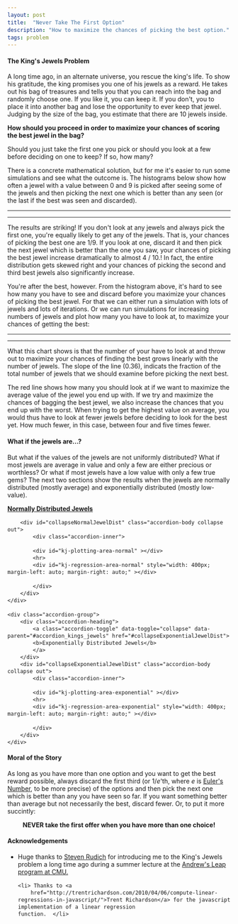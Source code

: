 ```yaml
---
layout: post
title:  "Never Take The First Option"
description: "How to maximize the chances of picking the best option."
tags: problem
---
```

<meta charset="utf-8">
<link rel='stylesheet' href='/css/kings-jewels.css'>

#### The King's Jewels Problem ####
<img itemprop="image" src="/img/itemprop_kings_jewels.png" style='display:none' width="200" height="150" />

A long time ago, in an alternate universe, you rescue the king's
life. To show his gratitude, the king promises you one of his jewels as a
reward. He takes out his bag of treasures and tells you that you can 
reach into the bag and randomly choose one. If you like it,
you can keep it. If you don't, you to place it into another bag and 
lose the opportunity to ever keep that jewel. Judging by the size of the
bag, you estimate that there are 10 jewels inside.

**How should you proceed in order to maximize your chances of scoring the best
jewel in the bag?** 

Should you just take the first one you pick or should you
look at a few before deciding on one to keep? If so, how many?

There is a concrete mathematical solution, but for me it's
easier to run some simulations and see what the outcome is. The histograms
below show how often a jewel with a value between 0 and 9 is picked after
seeing some of the jewels and then picking the next one which is better than
any seen (or the last if the best was seen and discarded).

<hr>
<div id="kj-plotting-area" ></div>
<hr>

The results are striking! If you don't look at any jewels and always pick the
first one, you're equally likely to get any of the jewels. That is, your
chances of picking the best one are 1/9. If you look at one, discard it and
then pick the next jewel which is better than the one you saw, your chances of
picking the best jewel increase dramatically to almost 4 / 10.! In fact, the
entire distribution gets skewed right and your chances of picking the second
and third best jewels also significantly increase.

You're after the best, however. From the histogram above, it's hard to see how
many you have to see and discard before you maximize your chances of picking the
best jewel. For that we can either run a simulation with lots of jewels and lots
of iterations. Or we can run simulations for increasing numbers of jewels and 
plot how many you have to look at, to maximize your chances of getting the best:

<hr>
<div id="kj-regression-area" style="width: 400px; margin-left: auto; margin-right: auto;"></div>
<hr>

What this chart shows is that the number of your have to look at and throw out to
maximize your chances of finding the best grows linearly with the number of
jewels. The slope of the line (0.36), indicats the fraction of the total number
of jewels that we should examine before picking the next best. 

The red line shows how many you should look at if we want to maximize the
average value of the jewel you end up with. If we try and maximize the chances
of bagging the best jewel, we also increase the chances that you end up with the
worst. When trying to get the highest value on average, you would thus have to
look at fewer jewels before deciding to look for the best yet. How much fewer,
in this case, between four and five times fewer.

#### What if the jewels are...? ####

But what if the values of the jewels are not uniformly distributed? What if most
jewels are average in value and only a few are either precious or worthless? Or
what if most jewels have a low value with only a few true gems? The next two sections
show the results when the jewels are normally distributed (mostly average) and
exponentially distributed (mostly low-value). 

<div class="accordion" id="accordion_kings_jewels">
    <div class="accordion-group">
        <div class="accordion-heading">
            <a class="accordion-toggle" data-toggle="collapse" data-parent="#accordion_kings_jewels" href="#collapseNormalJewelDist">
            <b>Normally Distributed Jewels</b>
            </a>
        </div>

        <div id="collapseNormalJewelDist" class="accordion-body collapse out">
            <div class="accordion-inner">

            <div id="kj-plotting-area-normal" ></div>
            <hr>
            <div id="kj-regression-area-normal" style="width: 400px; margin-left: auto; margin-right: auto;" ></div>

            </div>
        </div>
    </div>

    <div class="accordion-group">
        <div class="accordion-heading">
            <a class="accordion-toggle" data-toggle="collapse" data-parent="#accordion_kings_jewels" href="#collapseExponentialJewelDist">
            <b>Exponentially Distributed Jewels</b>
            </a>
        </div>
        <div id="collapseExponentialJewelDist" class="accordion-body collapse out">
            <div class="accordion-inner">

            <div id="kj-plotting-area-exponential" ></div>
            <hr>
            <div id="kj-regression-area-exponential" style="width: 400px; margin-left: auto; margin-right: auto;" ></div>

            </div>
        </div>
    </div>
</div>

#### Moral of the Story ####

As long as you have more than one option and you want to get the best reward
possible, always discard the first third (or 1/<i>e</i>'th, where <i>e</i> is [Euler's Number](https://en.wikipedia.org/wiki/E_(mathematical_constant)), to be more precise) of the options and then pick the next
one which is better than any you have seen so far. If you want something better
than average but not necessarily the best, discard fewer. Or, to put it more
succintly:


<center><b>NEVER take the first offer when you have more than one choice!</b></center>

<script src="/js/lib/d3.min.js"></script>
<script src="/js/lib/d3-grid.js"></script>
<script src="/js/kings-jewels.js"></script>

<script type='text/javascript'>
    kingsJewelsExample();
</script>

#### Acknowledgements ####

<ul>
    <li>Huge thanks to <a href="http://www.cs.cmu.edu/~rudich/">Steven Rudich</a> for introducing me to the
    King's Jewels problem a long time ago during a summer lecture at the
    <a href="http://www.cs.cmu.edu/~./leap/">Andrew's Leap program at CMU.</a></li>

    <li> Thanks to <a
        href="http://trentrichardson.com/2010/04/06/compute-linear-regressions-in-javascript/">Trent Richardson</a> for the javascript implementation of a linear regression
    function.  </li>
</ul>
</body>
